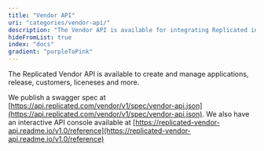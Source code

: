 ```yaml
---
title: "Vendor API"
uri: "categories/vendor-api/"
description: "The Vendor API is available for integrating Replicated into your workflows, such as automating your CI pipeline or customer license creation."
hideFromList: true
index: "docs"
gradient: "purpleToPink"
---
```


The Replicated Vendor API is available to create and manage applications, release, customers, liceneses and more.

We publish a swagger spec at [https://api.replicated.com/vendor/v1/spec/vendor-api.json](https://api.replicated.com/vendor/v1/spec/vendor-api.json). We also have an interactive API console available at [https://replicated-vendor-api.readme.io/v1.0/reference](https://replicated-vendor-api.readme.io/v1.0/reference)
